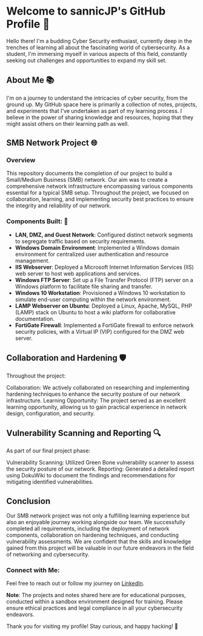 # Welcome to sannicJP's GitHub Profile 👋

Hello there! I'm a budding Cyber Security enthusiast, currently deep in the trenches of learning all about the fascinating world of cybersecurity. As a student, I'm immersing myself in various aspects of this field, constantly seeking out challenges and opportunities to expand my skill set.

## About Me 📚

I'm on a journey to understand the intricacies of cyber security, from the ground up. My GitHub space here is primarily a collection of notes, projects, and experiments that I've undertaken as part of my learning process. I believe in the power of sharing knowledge and resources, hoping that they might assist others on their learning path as well.

## SMB Network Project 🌐

### Overview 
This repository documents the completion of our project to build a Small/Medium Business (SMB) network. Our aim was to create a comprehensive network infrastructure encompassing various components essential for a typical SMB setup. Throughout the project, we focused on collaboration, learning, and implementing security best practices to ensure the integrity and reliability of our network.

### Components Built: 🔌

- **LAN, DMZ, and Guest Network**:
Configured distinct network segments to segregate traffic based on security requirements.
- **Windows Domain Environment**: Implemented a Windows domain environment for centralized user authentication and resource management.
- **IIS Webserver**: Deployed a Microsoft Internet Information Services (IIS) web server to host web applications and services.
- **Windows FTP Server**: Set up a File Transfer Protocol (FTP) server on a Windows platform to facilitate file sharing and transfer.
- **Windows 10 Workstation**: Provisioned a Windows 10 workstation to simulate end-user computing within the network environment.
- **LAMP Webserver on Ubuntu**: Deployed a Linux, Apache, MySQL, PHP (LAMP) stack on Ubuntu to host a wiki platform for collaborative documentation.
 - **FortiGate Firewall**: Implemented a FortiGate firewall to enforce network security policies, with a Virtual IP (VIP) configured for the DMZ web server.
   
## Collaboration and Hardening 🛡️

Throughout the project:

Collaboration: We actively collaborated on researching and implementing hardening techniques to enhance the security posture of our network infrastructure.
Learning Opportunity: The project served as an excellent learning opportunity, allowing us to gain practical experience in network design, configuration, and security.

## Vulnerability Scanning and Reporting 🔍

As part of our final project phase:

Vulnerability Scanning: Utilized Green Bone vulnerability scanner to assess the security posture of our network.
Reporting: Generated a detailed report using DokuWiki to document the findings and recommendations for mitigating identified vulnerabilities.

## Conclusion

Our SMB network project was not only a fulfilling learning experience but also an enjoyable journey working alongside our team. We successfully completed all requirements, including the deployment of network components, collaboration on hardening techniques, and conducting vulnerability assessments. We are confident that the skills and knowledge gained from this project will be valuable in our future endeavors in the field of networking and cybersecurity.

### Connect with Me:

Feel free to reach out or follow my journey on [LinkedIn](https://www.linkedin.com/in/jpsannicolas/).


**Note**: The projects and notes shared here are for educational purposes, conducted within a sandbox environment designed for training. Please ensure ethical practices and legal compliance in all your cybersecurity endeavors.


Thank you for visiting my profile! Stay curious, and happy hacking! 🚀
